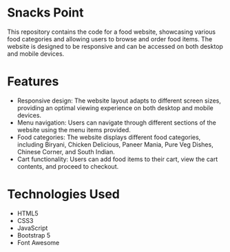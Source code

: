 # Snacks Point
This repository contains the code for a food website, showcasing various food categories and allowing users to browse and order food items. The website is designed to be responsive and can be accessed on both desktop and mobile devices.

# Features
- Responsive design: The website layout adapts to different screen sizes, providing an optimal viewing experience on both desktop and mobile devices.
- Menu navigation: Users can navigate through different sections of the website using the menu items provided.
- Food categories: The website displays different food categories, including Biryani, Chicken Delicious, Paneer Mania, Pure Veg Dishes, Chinese Corner, and South Indian.
- Cart functionality: Users can add food items to their cart, view the cart contents, and proceed to checkout.

# Technologies Used
- HTML5
- CSS3
- JavaScript
- Bootstrap 5
- Font Awesome
